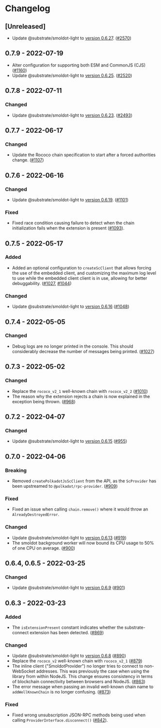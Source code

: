 # Changelog

## [Unreleased]

- Update @substrate/smoldot-light to [version 0.6.27](https://github.com/paritytech/smoldot/blob/main/bin/wasm-node/CHANGELOG.md#0627---2022-07-29). ([#2570](https://github.com/paritytech/smoldot/pull/2570))

## 0.7.9 - 2022-07-19

- Alter configuration for supporting both ESM and CommonJS (CJS) ([#1160](https://github.com/paritytech/substrate-connect/pull/1160))
- Update @substrate/smoldot-light to [version 0.6.25](https://github.com/paritytech/smoldot/blob/main/bin/wasm-node/CHANGELOG.md#0625---2022-07-18). ([#2520](https://github.com/paritytech/smoldot/pull/2520))

## 0.7.8 - 2022-07-11

### Changed

- Update @substrate/smoldot-light to [version 0.6.23](https://github.com/paritytech/smoldot/blob/main/bin/wasm-node/CHANGELOG.md#0623---2022-07-11). ([#2493](https://github.com/paritytech/smoldot/pull/2493))

## 0.7.7 - 2022-06-17

### Changed

- Update the Rococo chain specification to start after a forced authorities change. ([#1107](https://github.com/paritytech/substrate-connect/pull/1107))

## 0.7.6 - 2022-06-16

### Changed

- Update @substrate/smoldot-light to [version 0.6.19](https://github.com/paritytech/smoldot/blob/main/bin/wasm-node/CHANGELOG.md#0619---2022-06-14). ([#1101](https://github.com/paritytech/substrate-connect/pull/1101))

### Fixed

- Fixed race condition causing failure to detect when the chain initialization fails when the extension is present ([#1093](https://github.com/paritytech/substrate-connect/pull/1093)).

## 0.7.5 - 2022-05-17

### Added

- Added an optional configuration to `createScClient` that allows forcing the use of the embedded client, and customizing the maximum log level to use while the embedded client client is in use, allowing for better debuggability. ([#1027](https://github.com/paritytech/substrate-connect/pull/1027), [#1044](https://github.com/paritytech/substrate-connect/pull/1044))

### Changed

- Update @substrate/smoldot-light to [version 0.6.16](https://github.com/paritytech/smoldot/blob/main/bin/wasm-node/CHANGELOG.md#0616---2022-05-16) ([#1048](https://github.com/paritytech/substrate-connect/pull/1048))

## 0.7.4 - 2022-05-05

### Changed

- Debug logs are no longer printed in the console. This should considerably decrease the number of messages being printed. ([#1027](https://github.com/paritytech/substrate-connect/pull/1027))

## 0.7.3 - 2022-05-02

### Changed

- Replace the `rococo_v2_1` well-known chain with `rococo_v2_2` ([#1010](https://github.com/paritytech/substrate-connect/pull/1010))
- The reason why the extension rejects a chain is now explained in the exception being thrown. ([#968](https://github.com/paritytech/substrate-connect/pull/968))

## 0.7.2 - 2022-04-07

### Changed

- Update @substrate/smoldot-light to [version 0.6.15](https://github.com/paritytech/smoldot/blob/main/bin/wasm-node/CHANGELOG.md#0615---2022-04-07) ([#955](https://github.com/paritytech/substrate-connect/pull/955))

## 0.7.0 - 2022-04-06

### Breaking

- Removed `createPolkadotJsScClient` from the API, as the `ScProvider` has been upstreamed to `@polkadot/rpc-provider`. ([#909](https://github.com/paritytech/substrate-connect/pull/909))

### Fixed

- Fixed an issue when calling `chain.remove()` where it would throw an `AlreadyDestroyedError`.

### Changed

- Update @substrate/smoldot-light to [version 0.6.13](https://github.com/paritytech/smoldot/blob/315c3683d3beee1c8f5884261f761530ddf7ef53/bin/wasm-node/CHANGELOG.md#0613---2022-04-05) ([#919](https://github.com/paritytech/substrate-connect/pull/919))
- The smoldot background worker will now bound its CPU usage to 50% of one CPU on average. ([#900](https://github.com/paritytech/substrate-connect/pull/900))

## 0.6.4, 0.6.5 - 2022-03-25

### Changed

- Update @substrate/smoldot-light to [version 0.6.9](https://github.com/paritytech/smoldot/blob/main/bin/wasm-node/CHANGELOG.md#069---2022-03-25) ([#901](https://github.com/paritytech/substrate-connect/pull/901))

## 0.6.3 - 2022-03-23

### Added

- The `isExtensionPresent` constant indicates whether the substrate-connect extension has been detected. ([#869](https://github.com/paritytech/substrate-connect/pull/869))

### Changed

- Update @substrate/smoldot-light to [version 0.6.8](https://github.com/paritytech/smoldot/blob/main/bin/wasm-node/CHANGELOG.md#068---2022-03-23) ([#890](https://github.com/paritytech/substrate-connect/pull/890))
- Replace the `rococo_v2` well-known chain with `rococo_v2_1` ([#879](https://github.com/paritytech/substrate-connect/pull/879))
- The inline client ("SmoldotProvider") no longer tries to connect to non-WebSocket addresses. This was previously the case when using the library from within NodeJS. This change ensures consistency in terms of blockchain connectivity between browsers and NodeJS. ([#863](https://github.com/paritytech/substrate-connect/pull/863))
- The error message when passing an invalid well-known chain name to `addWellKnownChain` is no longer confusing. ([#873](https://github.com/paritytech/substrate-connect/pull/873))

### Fixed

- Fixed wrong unsubscription JSON-RPC methods being used when calling `ProviderInterface.disconnect()` ([#842](https://github.com/paritytech/substrate-connect/pull/842)).
